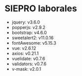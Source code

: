 # SIEPRO laborales

- jquery: v3.6.0
- popperjs: v2.9.2
- bootstrap: v4.6.0
- sweetalert2: v11.0.16
- fontAwesome: v5.15.3
- vue: v2.6.12
- axios: v0.21.1
- vuelidate: v0.7.6
- validators: v0.7.6
- v-mask: v2.0.1
